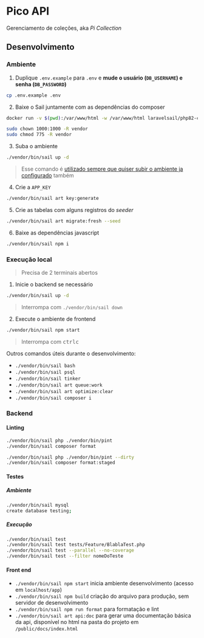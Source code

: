 # Pico API

Gerenciamento de coleções, aka *Pi Collection*

## Desenvolvimento

### Ambiente

1. Duplique `.env.example` para `.env` e **mude o usuário (`DB_USERNAME`) e senha (`DB_PASSWORD`)**

```sh
cp .env.example .env
```

2. Baixe o Sail juntamente com as dependências do composer
```sh
docker run -v $(pwd):/var/www/html -w /var/www/html laravelsail/php82-composer:latest sh -c "composer config --global && composer install --ignore-platform-reqs"
```

```sh
sudo chown 1000:1000 -R vendor
sudo chmod 775 -R vendor
```

3. Suba o ambiente
```sh
./vendor/bin/sail up -d
```

> Esse comando é <a href="#Execução">utilizado sempre que quiser subir o ambiente ja configurado</a> também

4. Crie a `APP_KEY`
```sh
./vendor/bin/sail art key:generate
```

5. Crie as tabelas com alguns registros do *seeder*
```sh
./vendor/bin/sail art migrate:fresh --seed
```

6. Baixe as dependências javascript
```sh
./vendor/bin/sail npm i
```

### Execução local

> Precisa de 2 terminais abertos

1. Inicie o backend se necessário
```sh
./vendor/bin/sail up -d
```

> Interrompa com `./vendor/bin/sail down`

2. Execute o ambiente de frontend
```sh
./vendor/bin/sail npm start
```

> Interrompa com <kbd>ctrl</kbd><kbd>c</kbd>

Outros comandos úteis durante o desenvolvimento:

- `./vendor/bin/sail bash`
- `./vendor/bin/sail psql`
- `./vendor/bin/sail tinker`
- `./vendor/bin/sail art queue:work`
- `./vendor/bin/sail art optimize:clear`
- `./vendor/bin/sail composer i`

### Backend
#### Linting

```sh
./vendor/bin/sail php ./vendor/bin/pint
./vendor/bin/sail composer format

./vendor/bin/sail php ./vendor/bin/pint --dirty
./vendor/bin/sail composer format:staged
```

#### Testes

##### Ambiente

```sh
./vendor/bin/sail mysql
create database testing;
```

##### Execução

```sh
./vendor/bin/sail test
./vendor/bin/sail test tests/Feature/BlablaTest.php
./vendor/bin/sail test --parallel --no-coverage
./vendor/bin/sail test --filter nomeDoTeste
```

#### Front end

- `./vendor/bin/sail npm start` inicia ambiente desenvolvimento (acesso em `localhost/app`)
- `./vendor/bin/sail npm build` criação do arquivo para produção, sem servidor de desenvolvimento
- `./vendor/bin/sail npm run format` para formatação e lint
- `./vendor/bin/sail art api:doc` para gerar uma documentação básica da api, disponível no html na pasta do projeto em `/public/docs/index.html`
